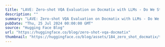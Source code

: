 ```yaml
---
title: "LAVE: Zero-shot VQA Evaluation on Docmatix with LLMs - Do We Still Need Fine-Tuning?"
description: ""
summary: "LAVE: Zero-shot VQA Evaluation on Docmatix with LLMs - Do We Still Need Fine-Tuning? While developin..."
pubDate: "Thu, 25 Jul 2024 00:00:00 GMT"
source: "Hugging Face Blog"
url: "https://huggingface.co/blog/zero-shot-vqa-docmatix"
thumbnail: "https://huggingface.co/blog/assets/184_zero_shot_docmatix/thumb.001.jpeg"
---
```


